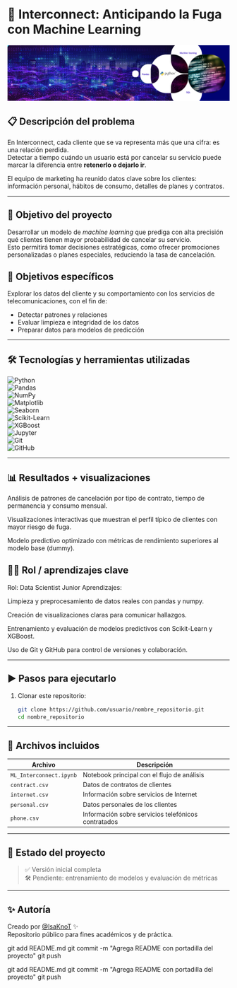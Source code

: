 # 📡 **Interconnect: Anticipando la Fuga con Machine Learning**

![Banner comunicaciones](Banner%20comunicaciones.jpg)

## 📋 Descripción del problema  
En Interconnect, cada cliente que se va representa más que una cifra: es una relación perdida.  
Detectar a tiempo cuándo un usuario está por cancelar su servicio puede marcar la diferencia entre **retenerlo o dejarlo ir**.  

El equipo de marketing ha reunido datos clave sobre los clientes: información personal, hábitos de consumo, detalles de planes y contratos.  

---

## 🎯 Objetivo del proyecto  
Desarrollar un modelo de *machine learning* que prediga con alta precisión qué clientes tienen mayor probabilidad de cancelar su servicio.  
Esto permitirá tomar decisiones estratégicas, como ofrecer promociones personalizadas o planes especiales, reduciendo la tasa de cancelación.  

## 🎯 Objetivos específicos

Explorar los datos del cliente y su comportamiento con los servicios de telecomunicaciones, con el fin de:

- Detectar patrones y relaciones
- Evaluar limpieza e integridad de los datos
- Preparar datos para modelos de predicción

---

## 🛠️ Tecnologías y herramientas utilizadas  
![Python](https://img.shields.io/badge/Python-3776AB?style=for-the-badge&logo=python&logoColor=white)  
![Pandas](https://img.shields.io/badge/Pandas-150458?style=for-the-badge&logo=pandas&logoColor=white)  
![NumPy](https://img.shields.io/badge/NumPy-013243?style=for-the-badge&logo=numpy&logoColor=white)  
![Matplotlib](https://img.shields.io/badge/Matplotlib-11557C?style=for-the-badge&logo=matplotlib&logoColor=white)  
![Seaborn](https://img.shields.io/badge/Seaborn-3776AB?style=for-the-badge&logo=python&logoColor=white)  
![Scikit-Learn](https://img.shields.io/badge/Scikit--Learn-F7931E?style=for-the-badge&logo=scikit-learn&logoColor=white)  
![XGBoost](https://img.shields.io/badge/XGBoost-EC5B1A?style=for-the-badge&logo=python&logoColor=white)  
![Jupyter](https://img.shields.io/badge/Jupyter-F37626?style=for-the-badge&logo=jupyter&logoColor=white)  
![Git](https://img.shields.io/badge/Git-F05032?style=for-the-badge&logo=git&logoColor=white)  
![GitHub](https://img.shields.io/badge/GitHub-181717?style=for-the-badge&logo=github&logoColor=white)  

---
## 📊 Resultados + visualizaciones
Análisis de patrones de cancelación por tipo de contrato, tiempo de permanencia y consumo mensual.

Visualizaciones interactivas que muestran el perfil típico de clientes con mayor riesgo de fuga.

Modelo predictivo optimizado con métricas de rendimiento superiores al modelo base (dummy).

## 👩‍💻 Rol / aprendizajes clave
Rol: Data Scientist Junior
Aprendizajes:

Limpieza y preprocesamiento de datos reales con pandas y numpy.

Creación de visualizaciones claras para comunicar hallazgos.

Entrenamiento y evaluación de modelos predictivos con Scikit-Learn y XGBoost.

Uso de Git y GitHub para control de versiones y colaboración.

---

## ▶️ Pasos para ejecutarlo  
1. Clonar este repositorio:  
   ```bash
   git clone https://github.com/usuario/nombre_repositorio.git
   cd nombre_repositorio

---

## 📁 Archivos incluidos

| Archivo                 | Descripción                                           |
|-------------------------|-------------------------------------------------------|
| `ML_Interconnect.ipynb` | Notebook principal con el flujo de análisis           |
| `contract.csv`          | Datos de contratos de clientes                        |
| `internet.csv`          | Información sobre servicios de Internet               |
| `personal.csv`          | Datos personales de los clientes                      |
| `phone.csv`             | Información sobre servicios telefónicos contratados   |

---

## 🚧 Estado del proyecto

> ✅ Versión inicial completa  
> 🛠️ Pendiente: entrenamiento de modelos y evaluación de métricas  

---

## ✨ Autoría

Creado por [@IsaKnoT](https://github.com/IsaKnoT) ✨  
Repositorio público para fines académicos y de práctica.


git add README.md
git commit -m "Agrega README con portadilla del proyecto"
git push


git add README.md
git commit -m "Agrega README con portadilla del proyecto"
git push
